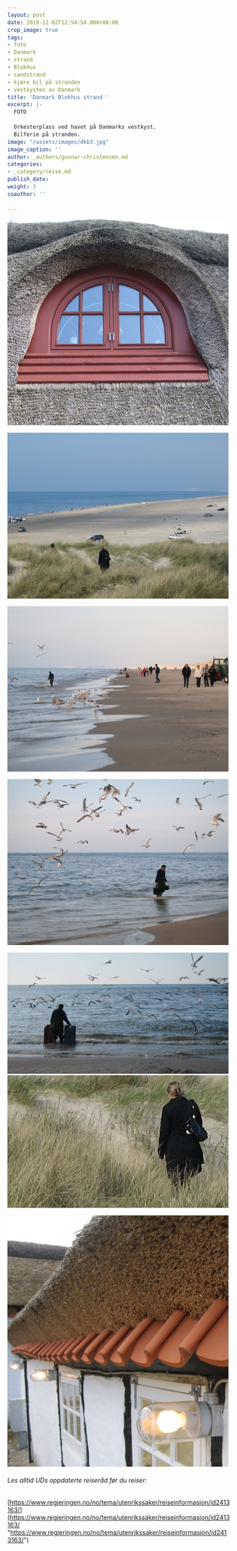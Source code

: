 ```yaml
---
layout: post
date: 2019-12-02T12:54:54.000+00:00
crop_image: true
tags:
- foto
- Danmark
- strand
- Blokhus
- sandstrand
- kjøre bil på stranden
- vestkysten av Danmark
title: 'Danmark Blokhus strand '
excerpt: |-
  FOTO

  Orkesterplass ved havet på Danmarks vestkyst.
  Bilferie på stranden.
image: "/assets/images/dkb3.jpg"
image_caption: ''
author: _authors/gunnar-christensen.md
categories:
- _category/reise.md
publish_date: 
weight: 3
coauthor: ''

---
```

![](/assets/images/dkb11.jpg)

![](/assets/images/dkb4.jpg)

![](/assets/images/dkb9.jpg)

![](/assets/images/dkb7.jpg)

![](/assets/images/dkb8.jpg)![](/assets/images/mobbing.jpg)

![](/assets/images/dkb12.jpg)

###### Les alltid UDs oppdaterte reiseråd før du reiser:

[https://www.regjeringen.no/no/tema/utenrikssaker/reiseinformasjon/id2413163/](https://www.regjeringen.no/no/tema/utenrikssaker/reiseinformasjon/id2413163/ "https://www.regjeringen.no/no/tema/utenrikssaker/reiseinformasjon/id2413163/")